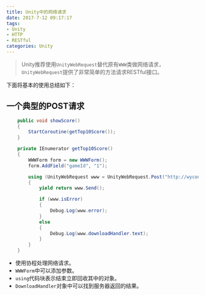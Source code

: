 ```yaml
---
title: Unity中的网络请求
date: 2017-7-12 09:17:17
tags: 
- Unity
- HTTP
- RESTful
categories: Unity
---
```


> Unity推荐使用`UnityWebRequest`替代原有`WWW`类做网络请求，`UnityWebRequest`提供了非常简单的方法请求RESTful接口。

下面将基本的使用总结如下：

<!--more-->
## 一个典型的POST请求

```csharp
    public void showScore()
    {
        StartCoroutine(getTop10Score());
    }

    private IEnumerator getTop10Score()
    {
        WWWForm form = new WWWForm();
        form.AddField("gameId", "1");

        using (UnityWebRequest www = UnityWebRequest.Post("http://wycode.cn/api/score/getTopScores", form))
        {
            yield return www.Send();

            if (www.isError)
            {
                Debug.Log(www.error);
            }
            else
            {
                Debug.Log(www.downloadHandler.text);
            }
        }
    }
```

- 使用协程处理网络请求。
- `WWWForm`中可以添加参数。
- `using`代码块表示结束立即回收其中的对象。
- `DownloadHandler`对象中可以找到服务器返回的结果。
